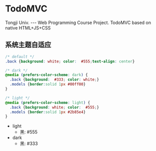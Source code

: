 # TodoMVC
Tongji Univ. --- Web Programming Course Project. TodoMVC based on native HTML+JS+CSS

## 系统主题自适应

```css
/* default */
.back {background: white; color:  #555;text-align: center}	

/* dark */
@media (prefers-color-scheme: dark) {
  .back {background:  #333; color: white;}
  .models {border:solid 1px #00ff00}
}

/* light */
@media (prefers-color-scheme: light) {
  .back {background: white; color:  #555;}
  .models {border:solid 1px #2b85e4}
}
```

- light
    - 黑: #555
- dark
    - 黑: #333